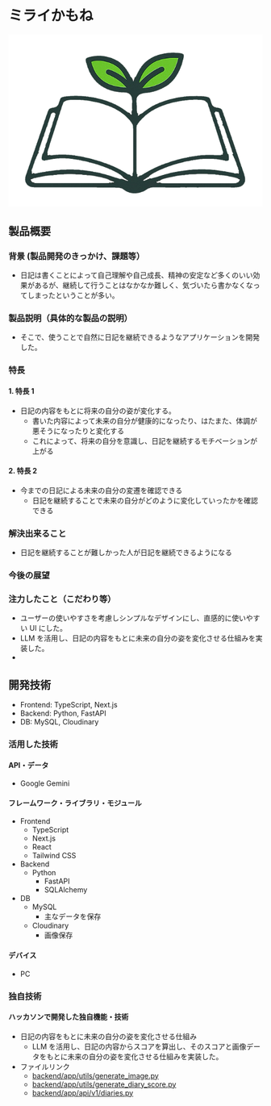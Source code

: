 # ミライかもね

![image](frontend/diary/src/public/logo/logo.png)

## 製品概要

### 背景 (製品開発のきっかけ、課題等）

- 日記は書くことによって自己理解や自己成長、精神の安定など多くのいい効果があるが、継続して行うことはなかなか難しく、気づいたら書かなくなってしまったということが多い。

### 製品説明（具体的な製品の説明）

- そこで、使うことで自然に日記を継続できるようなアプリケーションを開発した。

### 特長

#### 1. 特長 1

- 日記の内容をもとに将来の自分の姿が変化する。
  - 書いた内容によって未来の自分が健康的になったり、はたまた、体調が悪そうになったりと変化する
  - これによって、将来の自分を意識し、日記を継続するモチベーションが上がる

#### 2. 特長 2

- 今までの日記による未来の自分の変遷を確認できる
  - 日記を継続することで未来の自分がどのように変化していったかを確認できる

### 解決出来ること

- 日記を継続することが難しかった人が日記を継続できるようになる

### 今後の展望

### 注力したこと（こだわり等）

- ユーザーの使いやすさを考慮しシンプルなデザインにし、直感的に使いやすい UI にした。
- LLM を活用し、日記の内容をもとに未来の自分の姿を変化させる仕組みを実装した。
-

## 開発技術

- Frontend: TypeScript, Next.js
- Backend: Python, FastAPI
- DB: MySQL, Cloudinary

### 活用した技術

#### API・データ

- Google Gemini

#### フレームワーク・ライブラリ・モジュール

- Frontend
  - TypeScript
  - Next.js
  - React
  - Tailwind CSS
- Backend
  - Python
    - FastAPI
    - SQLAlchemy
- DB
  - MySQL
    - 主なデータを保存
  - Cloudinary
    - 画像保存

#### デバイス

- PC

### 独自技術

#### ハッカソンで開発した独自機能・技術

- 日記の内容をもとに未来の自分の姿を変化させる仕組み
  - LLM を活用し、日記の内容からスコアを算出し、そのスコアと画像データをもとに未来の自分の姿を変化させる仕組みを実装した。
- ファイルリンク
  - [backend/app/utils/generate_image.py](./backend/app/utils/generate_image.py)
  - [backend/app/utils/generate_diary_score.py](./backend/app/utils/generate_diary_score.py)
  - [backend/app/api/v1/diaries.py](./backend/app/api/v1/diaries.py)

<!---## 要件

### タイトル

- 未来の自分の姿が進化する日記帳
- 未来（の自分）を映す日記帳

### ターゲット

- 日記を続けたい人
- 何かを継続したい人

### 課題（やりたいこと）

- 物事の継続支援
- 日々の生活を記録する

### 解決のアプローチ

- 日記に何かを記録したら未来の自分が変化する
  - positive→ 成長
  - negative→ みすぼらしく
- 何も書かなければどんどんみすぼらしくなる

### 実装要件

- 日記を入力できる
- 未来の自分を確認できる

- [ ] 未来の自分とは何を映すの？
  - 自分の画像、デフォルト画像、動物？ ...

#### MUST

- 日記入力フォーム
  - 日記のデータの CRUD 操作
- いままでの日記の内容を確認できる
  - 編集できる
- 未来の自分を映すフレーム
  - 日記の入力状況（日記の内容＋継続日数）によって変化する
  - 画像の upload
- 未来の自分の画像生成
  - 何パターンか用意しとく（可能性もあり）
- 日記の内容の判定
  - ポジネガ or 0 ~ 100

#### WANT

- 日記の内容を要約
- メンタルケア
- ユーザー登録
  - share 機能
- パーソナル情報を登録
- 背景とユーザのモデルを連動
- 日記が書かれるごとに画像を生成する
- リマインド機能
- positive/negative 表示
  - 日，週，月ごとのグラフなど

### 画面設計

- 画面 A
  - 日記入力フォーム
  - 未来の自分の画像を表示
- 画面 B
  - 日記一覧

### API 設計

- 日記の CRUD
  - POST /diaries/create
  - GET /diaries
  - GET /diaries/:id
  - PATCH /diaries/:id
  - DELETE /diaries/:id
- 画像のアップロード
  - POST /image/upload
- 未来の自分の画像取得
  - GET /image

### DB 設計

- users

  - id (int)(PK)
  - name (string)
  - image_url (string)
  - created_at (datetime)
  - updated_at (datetime)
  - is_deleted (boolean)

- diaries

  - id (int) (PK)
  - user_id (int) (FK)
  - body (text)
  - score (int)
  - created_at (datetime)
  - updated_at (datetime)
  - is_deleted (boolean)

- images
  - id (int) (PK)
  - diary_id (int) (FK)
  - uri (string)
  - created_at (datetime)
  - updated_at (datetime)
  - is_deleted (boolean)

## 実装

### Front

- language
  - TypeScript
- framework
  - Next.js or React

### Back

- language
  - Python
- framework
  - FastAPI
- API
  - Gemini, OpenAI
- DB
  - MySQL--->
